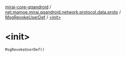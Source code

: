 [mirai-core-qqandroid](../../index.md) / [net.mamoe.mirai.qqandroid.network.protocol.data.proto](../index.md) / [MsgRevokeUserDef](index.md) / [&lt;init&gt;](./-init-.md)

# &lt;init&gt;

`MsgRevokeUserDef()`